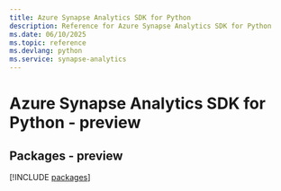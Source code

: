 ```yaml
---
title: Azure Synapse Analytics SDK for Python
description: Reference for Azure Synapse Analytics SDK for Python
ms.date: 06/10/2025
ms.topic: reference
ms.devlang: python
ms.service: synapse-analytics
---
```

# Azure Synapse Analytics SDK for Python - preview
## Packages - preview
[!INCLUDE [packages](synapse-analytics-index.md)]